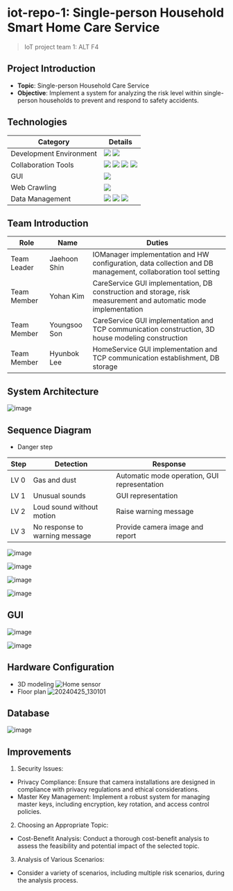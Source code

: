 # iot-repo-1: Single-person Household Smart Home Care Service
> IoT project team 1: ALT F4 <br>
## Project Introduction
- **Topic**: Single-person Household Care Service
- **Objective**: Implement a system for analyzing the risk level within single-person households to prevent and respond to safety accidents.
## Technologies
| Category       | Details                                                               |
|----------------|-----------------------------------------------------------------------|
| Development Environment | <img src="https://img.shields.io/badge/python-3776AB?style=for-the-badge&logo=python&logoColor=white"> <img src="https://img.shields.io/badge/Arduino-00878F?style=for-the-badge&logo=arduino">|
| Collaboration Tools      | <img src="https://img.shields.io/badge/GiHub-181717?style=for-the-badge&logo=github">  <img src="https://img.shields.io/badge/slack-4A154B?style=for-the-badge&logo=slack&logoColor=white"> <img src="https://img.shields.io/badge/Draw.io-F08705?style=for-the-badge">  <img src="https://img.shields.io/badge/Jira-0052CC?style=for-the-badge&logo=jira">|
| GUI                      | <img src="https://img.shields.io/badge/PyQt5-21C25E?style=for-the-badge&logo=quicktype">|
| Web Crawling             | <img src="https://img.shields.io/badge/selenium-43B02A?style=for-the-badge&logo=selenium&logoColor=white">|
| Data Management          | <img src="https://img.shields.io/badge/OpenCV-5C3EE8?style=for-the-badge&logo=OpenCV">  <img src="https://img.shields.io/badge/pandas-150458?style=for-the-badge&logo=pandas&logoColor=white">  <img src="https://img.shields.io/badge/mysql-4479A1?style=for-the-badge&logo=mysql&logoColor=white">|
## Team Introduction
| Role        | Name         | Duties                                      |
|-------------|--------------|---------------------------------------------|
| Team Leader | Jaehoon Shin |IOManager implementation and HW configuration, data collection and DB management, collaboration tool setting |
| Team Member | Yohan Kim    | CareService GUI implementation, DB construction and storage, risk measurement and automatic mode implementation |
| Team Member | Youngsoo Son | CareService GUI implementation and TCP communication construction, 3D house modeling construction |
| Team Member | Hyunbok Lee  | HomeService GUI implementation and TCP communication establishment, DB storage |

## System Architecture
![image](https://github.com/addinedu-ros-5th/iot-repo-1/assets/86091697/a405b802-879b-45e0-99e4-ab16f518d044)
## Sequence Diagram
- Danger step

| Step | Detection       | Response            |
|------|-----------------|---------------------|
| LV 0 | Gas and dust    | Automatic mode operation, GUI representation |
| LV 1 | Unusual sounds  | GUI representation |
| LV 2 | Loud sound without motion | Raise warning message |
| LV 3 | No response to warning message | Provide camera image and report |

![image](https://github.com/addinedu-ros-5th/iot-repo-1/assets/86091697/b1d9aadc-4354-437b-b919-09d8c50ff8f0)

![image](https://github.com/addinedu-ros-5th/iot-repo-1/assets/86091697/26e87c6b-b6bd-4272-b2fe-aac195c8895e)

![image](https://github.com/addinedu-ros-5th/iot-repo-1/assets/86091697/ebdbabd4-1545-496e-a49f-5d642f7ae0cd)

![image](https://github.com/addinedu-ros-5th/iot-repo-1/assets/86091697/688ba3a2-8dce-4e82-8fc7-a1816826fc95)



## GUI
![image](https://github.com/addinedu-ros-5th/iot-repo-1/assets/86091697/62442255-b14d-449f-ae7e-e9717c879e68)

![image](https://github.com/addinedu-ros-5th/iot-repo-1/assets/86091697/697949d4-390b-494c-b281-1b1ca869b0f4)

## Hardware Configuration
- 3D modeling
![Home sensor](https://github.com/addinedu-ros-5th/iot-repo-1/assets/86091697/4bccb56c-d664-4a73-b927-31cc08110b95)
- Floor plan
![20240425_130101](https://github.com/addinedu-ros-5th/iot-repo-1/assets/86091697/0b31c4b8-1b1a-4730-86f9-0710d2f08686)

## Database
![image](https://github.com/addinedu-ros-5th/iot-repo-1/assets/86091697/9e66fc68-5210-473c-94e1-2ceec4b37a72)

## Improvements

1. Security Issues:
- Privacy Compliance: Ensure that camera installations are designed in compliance with privacy regulations and ethical considerations.
- Master Key Management: Implement a robust system for managing master keys, including encryption, key rotation, and access control policies.
2. Choosing an Appropriate Topic:
- Cost-Benefit Analysis: Conduct a thorough cost-benefit analysis to assess the feasibility and potential impact of the selected topic.
3. Analysis of Various Scenarios:
- Consider a variety of scenarios, including multiple risk scenarios, during the analysis process.
